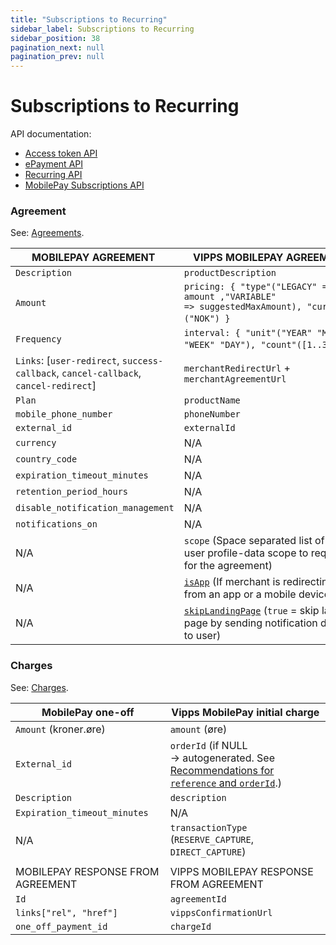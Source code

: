 ```yaml
---
title: "Subscriptions to Recurring"
sidebar_label: Subscriptions to Recurring
sidebar_position: 38
pagination_next: null
pagination_prev: null
---
```


# Subscriptions to Recurring

API documentation:

* [Access token API](https://developer.vippsmobilepay.com/docs/APIs/access-token-api)
* [ePayment API](https://developer.vippsmobilepay.com/docs/APIs/epayment-api)
* [Recurring API](https://vippsas.github.io/vipps-developer-docs/docs/APIs/recurring-api)
* [MobilePay Subscriptions API](https://developer.mobilepay.dk/api/subscriptions)

### Agreement

See:
[Agreements](https://vippsas.github.io/vipps-developer-docs/docs/APIs/recurring-api/vipps-recurring-api#agreements).

| MOBILEPAY AGREEMENT               ​ | VIPPS MOBILEPAY AGREEMENT​                                                                              |
|------------------------------------|--------------------------------------------------------------------------------------------------------|
| `Description ​`                     | `productDescription​`                                                                                   |
| `Amount​`                           | `pricing: { "type"("LEGACY" => amount ,"VARIABLE" => suggestedMaxAmount), "currency"("NOK") }`        ​ |
| `Frequency​`                        | `interval: { "unit"("YEAR" "MONTH" "WEEK" "DAY"), "count"([1..31]) }`                                 ​ |
| `Links`: [`user-redirect`, `success-callback`, `cancel-callback`, `cancel-redirect`]  | `merchantRedirectUrl` + `merchantAgreementUrl​`      |
| `Plan​`                             | `productName​`                                                                                          |
| `mobile_phone_number​`              | `phoneNumber​`                                                                                          |
| `external_id​`                      | `externalId​` |
| `currency​`                         | N/A |
| `country_code​`                     | N/A |
| `expiration_timeout_minutes​`       | N/A |
| `retention_period_hours​`           | N/A |
| `disable_notification_management​`  | N/A |
| `notifications_on​`                 | N/A |
| N/A                                  | `scope` (Space separated list of the user profile-data scope to require for the agreement)​             |
| N/A                                  | [`isApp`](https://developer.vippsmobilepay.com/docs/vipps-developers/common-topics/isApp) (If merchant is redirecting user from an app or a mobile device)​                               |
| N/A                                  | [`skipLandingPage`](https://developer.vippsmobilepay.com/docs/vipps-developers/common-topics/vipps-landing-page#skip-landing-page) (`true` = skip landing page by sending notification directly to user)​                |

### Charges

See:
[Charges](https://vippsas.github.io/vipps-developer-docs/docs/APIs/recurring-api/vipps-recurring-api#charges).

| MobilePay one-off​                   | Vipps MobilePay initial charge                                                                |
|--------------------------------------|------------------------------------------------------------------------------------------------|
| `Amount` (kroner.øre)               ​ | `amount` (øre)​                                                                                 |
| `External_id​`                        | `orderId` (if NULL → autogenerated. See [Recommendations for `reference` and `orderId`](https://developer.vippsmobilepay.com/docs/vipps-developers/common-topics/orderid/).)​                                                           |
| `Description​`                        | `description​`                                                                                  |
| `Expiration_timeout_minutes​`         | N/A                                                                                              |
| N/A                                    | `transactionType` (`RESERVE_CAPTURE`, `DIRECT_CAPTURE`)​                                        |
|                                      |  |
| MOBILEPAY RESPONSE FROM AGREEMENT    | VIPPS MOBILEPAY RESPONSE FROM AGREEMENT                                                        |
| `Id`                                 | `agreementId`                                                                                  |
| `links["rel", "href"]`               | `vippsConfirmationUrl`                                                                         |
| `one_off_payment_id`                 | `chargeId`                                                                                     |